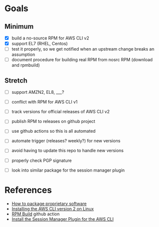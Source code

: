 # Goals

## Minimum

- [X] build a no-source RPM for AWS CLI v2
- [X] support EL7 (RHEL, Centos)
- [ ] test it properly, so we get notified when an upstream change breaks an assumption
- [ ] document procedure for building real RPM from nosrc RPM (download and rpmbuild)

## Stretch

- [ ] support AMZN2, EL8, ___?
- [ ] conflict with RPM for AWS CLI v1
- [ ] track versions for official releases of AWS CLI v2
- [ ] publish RPM to releases on github project
- [ ] use github actions so this is all automated
- [ ] automate trigger (releases? weekly?) for new versions
- [ ] avoid having to update this repo to handle new versions
- [ ] properly check PGP signature
- [ ] look into similar package for the session manager plugin


# References

* [How to package proprietary software](https://developers.redhat.com/blog/2014/12/10/how-to-package-proprietary-software/)
* [Installing the AWS CLI version 2 on Linux](https://docs.aws.amazon.com/cli/latest/userguide/install-cliv2-linux.html)
* [RPM Build](https://github.com/marketplace/actions/rpm-build) github action
* [Install the Session Manager Plugin for the AWS CLI](https://docs.aws.amazon.com/systems-manager/latest/userguide/session-manager-working-with-install-plugin.html)
